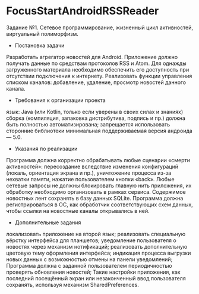 # FocusStartAndroidRSSReader

Задание №1. Сетевое программирование, жизненный цикл активностей, виртуальный полиморфизм.

- Постановка задачи

Разработать агрегатор новостей для Android. Приложение должно получать данные по средствам протоколов RSS и Atom. Для однажды загруженного материала необходимо обеспечить его доступность при отсутствии подключения к интернету. Реализовать функции управления списком каналов: добавление, удаление, просмотр новостей данного канала.

- Требования к организации проекта

язык: Java (или Kotlin, только если уверены в своих силах и знаниях) 
сборка (компиляция, запаковка дистрибутива, подпись и пр.) должна быть полностью автоматизирована; 
запрещается использовать сторонние библиотеки 
минимальная поддерживаемая версия андроида — 5.0.

- Указания по реализации

Программа должна корректно обрабатывать любые сценарии «смерти активностей»: пересоздание вследствие изменения конфигураций (локаль, ориентация экрана и пр.), уничтожение процесса из-за нехватки памяти, нажатие пользователем кнопки «back». 
Любые сетевые запросы не должны блокировать главную нить приложения, их обработку необходимо организовать в рамках сервиса. 
Содержимое новостных лент сохранять в базу данных SQLite. 
Программа должна регистрироваться в ОС, как обработчик соответствующих схем данных, чтобы ссылки на новостные каналы открывались в ней.

- Дополнительные задания

локализовать приложение на второй язык; 
реализовать специальную вёрстку интерфейса для планшетов; 
уведомление пользователя о новостях через механизм нотификаций; 
реализовать дополнительную цветовую тему оформления интерфейса; 
индикация процесса выгрузки новых данных с возможностью отмены на панели уведомлений; 
Программа должна с заданной пользователем периодичностью проверять обновления новостей; 
Такие настройки приложения, как последний посещённый экран или незаконченный ввод пользователя сохранять, используя механизм SharedPreferences.
